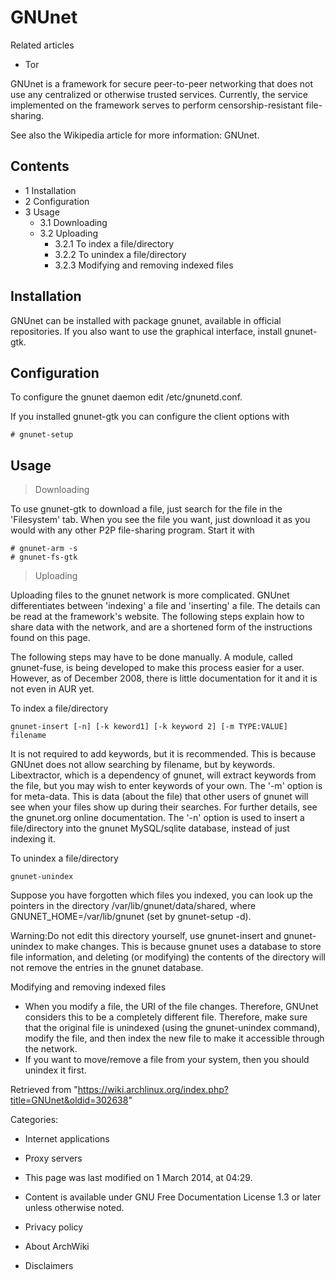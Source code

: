 GNUnet
======

Related articles

-   Tor

GNUnet is a framework for secure peer-to-peer networking that does not
use any centralized or otherwise trusted services. Currently, the
service implemented on the framework serves to perform
censorship-resistant file-sharing.

See also the Wikipedia article for more information: GNUnet.

Contents
--------

-   1 Installation
-   2 Configuration
-   3 Usage
    -   3.1 Downloading
    -   3.2 Uploading
        -   3.2.1 To index a file/directory
        -   3.2.2 To unindex a file/directory
        -   3.2.3 Modifying and removing indexed files

Installation
------------

GNUnet can be installed with package gnunet, available in official
repositories. If you also want to use the graphical interface, install
gnunet-gtk.

Configuration
-------------

To configure the gnunet daemon edit /etc/gnunetd.conf.

If you installed gnunet-gtk you can configure the client options with

    # gnunet-setup

Usage
-----

> Downloading

To use gnunet-gtk to download a file, just search for the file in the
'Filesystem' tab. When you see the file you want, just download it as
you would with any other P2P file-sharing program. Start it with

    # gnunet-arm -s
    # gnunet-fs-gtk

> Uploading

Uploading files to the gnunet network is more complicated. GNUnet
differentiates between 'indexing' a file and 'inserting' a file. The
details can be read at the framework's website. The following steps
explain how to share data with the network, and are a shortened form of
the instructions found on this page.

The following steps may have to be done manually. A module, called
gnunet-fuse, is being developed to make this process easier for a user.
However, as of December 2008, there is little documentation for it and
it is not even in AUR yet.

To index a file/directory

    gnunet-insert [-n] [-k keword1] [-k keyword 2] [-m TYPE:VALUE] filename

It is not required to add keywords, but it is recommended. This is
because GNUnet does not allow searching by filename, but by keywords.
Libextractor, which is a dependency of gnunet, will extract keywords
from the file, but you may wish to enter keywords of your own. The '-m'
option is for meta-data. This is data (about the file) that other users
of gnunet will see when your files show up during their searches. For
further details, see the gnunet.org online documentation. The '-n'
option is used to insert a file/directory into the gnunet MySQL/sqlite
database, instead of just indexing it.

To unindex a file/directory

    gnunet-unindex

Suppose you have forgotten which files you indexed, you can look up the
pointers in the directory /var/lib/gnunet/data/shared, where
GNUNET_HOME=/var/lib/gnunet (set by gnunet-setup -d).

Warning:Do not edit this directory yourself, use gnunet-insert and
gnunet-unindex to make changes. This is because gnunet uses a database
to store file information, and deleting (or modifying) the contents of
the directory will not remove the entries in the gnunet database.

Modifying and removing indexed files

-   When you modify a file, the URI of the file changes. Therefore,
    GNUnet considers this to be a completely different file. Therefore,
    make sure that the original file is unindexed (using the
    gnunet-unindex command), modify the file, and then index the new
    file to make it accessible through the network.
-   If you want to move/remove a file from your system, then you should
    unindex it first.

Retrieved from
"https://wiki.archlinux.org/index.php?title=GNUnet&oldid=302638"

Categories:

-   Internet applications
-   Proxy servers

-   This page was last modified on 1 March 2014, at 04:29.
-   Content is available under GNU Free Documentation License 1.3 or
    later unless otherwise noted.
-   Privacy policy
-   About ArchWiki
-   Disclaimers
